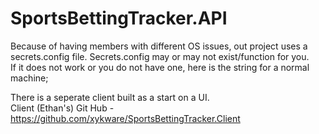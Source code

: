 # SportsBettingTracker.API

Because of having members with different OS issues, out project uses a secrets.config file.
Secrets.config may or may not exist/function for you.  
If it does not work or you do not have one, here is the string for a normal machine;

<?xml version="1.0"?>

<connectionStrings>
    <add name="DefaultConnection" connectionString="Data Source=(LocalDb)\MSSQLLocalDB;Initial Catalog=SportsBettingTracker;Integrated Security=True;" providerName="System.Data.SqlClient" />
</connectionStrings>

There is a seperate client built as a start on a UI.  
Client (Ethan's) Git  Hub - https://github.com/xykware/SportsBettingTracker.Client

